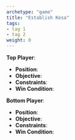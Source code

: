 ```yaml
---
archetype: "game"
title: "Establish Kesa"
tags: 
- tag 1
- tag 2
weight: 0
---
```


**Top Player**:
  * **Position**:
  * **Objective**: 
  * **Constraints**:
  * **Win Condition**:

**Bottom Player**:
  * **Position**:
  * **Objective**: 
  * **Constraints**:
  * **Win Condition**:
